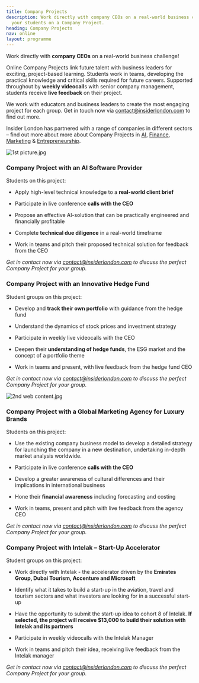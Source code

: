```yaml
---
title: Company Projects
description: Work directly with company CEOs on a real-world business challenge! Book
  your students on a Company Project.
heading: Company Projects
nav: online
layout: programme
---
```


Work directly with **company CEOs** on a real-world business challenge!

Online Company Projects link future talent with business leaders for exciting, project-based learning. Students work in teams, developing the practical knowledge and critical skills required for future careers. Supported throughout by **weekly videocall**s with senior company management, students receive **live feedback** on their project. 

We work with educators and business leaders to create the most engaging project for each group. Get in touch now via [contact@insiderlondon.com](mailto:contact@insiderlondon.com) to find out more.

Insider London has partnered with a range of companies in different sectors – find out more about more about Company Projects in [AI](#company-project-with-an-ai-software-provider), [Finance](#company-project-with-an-innovative-hedge-fund), [Marketing](#company-project-with-a-global-marketing-agency-for-luxury-brands) & [Entrepreneurship](#company-project-with-intelak--start-up-accelerator).

![1st picture.jpg](/uploads/1st%20picture.jpg)

### Company Project with an AI Software Provider

Students on this project:

* Apply high-level technical knowledge to a **real-world client brief**

* Participate in live conference **calls with the CEO**

* Propose an effective AI-solution that can be practically engineered and financially profitable 

* Complete **technical due diligence** in a real-world timeframe

* Work in teams and pitch their proposed technical solution for feedback from the CEO

*Get in contact now via [contact@insiderlondon.com](mailto@contact@insiderlondon.com) to discuss the perfect Company Project for your group.*


### Company Project with an Innovative Hedge Fund
Student groups on this project:

* Develop and **track their own portfolio** with guidance from the hedge fund

* Understand the dynamics of stock prices and investment strategy

* Participate in weekly live videocalls with the CEO

* Deepen their **understanding of hedge funds**, the ESG market and the concept of a portfolio theme

* Work in teams and present, with live feedback from the hedge fund CEO

*Get in contact now via [contact@insiderlondon.com](mailto@contact@insiderlondon.com) to discuss the perfect Company Project for your group.*

![2nd web content.jpg](/uploads/2nd%20web%20content.jpg)

### Company Project with a Global Marketing Agency for Luxury Brands
Students on this project:
* Use the existing company business model to develop a detailed strategy for launching the company in a new destination, undertaking in-depth market analysis worldwide.

* Participate in live conference **calls with the CEO**

* Develop a greater awareness of cultural differences and their implications in international business

* Hone their **financial awareness** including forecasting and costing

* Work in teams, present and pitch with live feedback from the agency CEO

*Get in contact now via [contact@insiderlondon.com](mailto@contact@insiderlondon.com) to discuss the perfect Company Project for your group.*

### Company Project with Intelak – Start-Up Accelerator
Student groups on this project:
* Work directly with Intelak - the accelerator driven by the **Emirates Group, Dubai Tourism, Accenture and Microsoft** 

* Identify what it takes to build a start-up in the aviation, travel and tourism sectors and what investors are looking for in a successful start-up

* Have the opportunity to submit the start-up idea to cohort 8 of Intelak. **If selected, the project will receive $13,000 to build their solution with Intelak and its partners**

* Participate in weekly videocalls with the Intelak Manager

* Work in teams and pitch their idea, receiving live feedback from the Intelak manager

*Get in contact now via [contact@insiderlondon.com](mailto@contact@insiderlondon.com) to discuss the perfect Company Project for your group.*